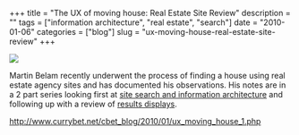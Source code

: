 +++
title = "The UX of moving house: Real Estate Site Review"
description = ""
tags = ["information architecture", "real estate", "search"]
date = "2010-01-06"
categories = ["blog"]
slug = "ux-moving-house-real-estate-site-review"
+++



  <div class="notebook-screenshot"><a href="http://www.currybet.net/cbet_blog/2010/01/ux_moving_house_1.php"><img id='bluga-thumbnail-2260' class='bluga-thumbnail large' src='http://media.konigi.com/bluga/
wt4b44921305d23_large.jpg'/></a></div><p>Martin Belam recently underwent the process of finding a house using real estate agency sites and has documented his observations. His notes are in a 2 part series looking first at <a href="http://www.currybet.net/cbet_blog/2010/01/ux_moving_house_1.php">site search and information architecture</a> and following up with a review of <a href="http://www.currybet.net/cbet_blog/2010/01/ux_moving_house_2.php?utm_source=feedburner&amp;utm_medium=feed&amp;utm_campaign=Feed:+currybet+(currybetdotnet)">results displays</a>.</p>

    
  <a href="http://www.currybet.net/cbet_blog/2010/01/ux_moving_house_1.php">http://www.currybet.net/cbet_blog/2010/01/ux_moving_house_1.php</a>
